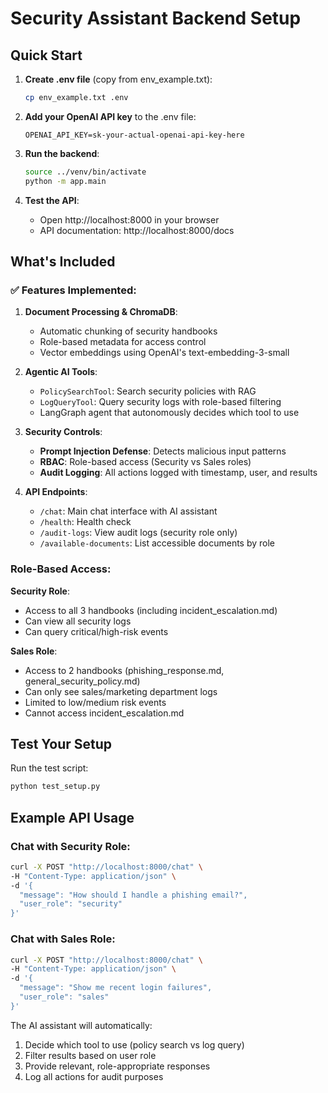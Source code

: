 # Security Assistant Backend Setup

## Quick Start

1. **Create .env file** (copy from env_example.txt):
   ```bash
   cp env_example.txt .env
   ```

2. **Add your OpenAI API key** to the .env file:
   ```
   OPENAI_API_KEY=sk-your-actual-openai-api-key-here
   ```

3. **Run the backend**:
   ```bash
   source ../venv/bin/activate
   python -m app.main
   ```

4. **Test the API**:
   - Open http://localhost:8000 in your browser
   - API documentation: http://localhost:8000/docs

## What's Included

### ✅ Features Implemented:

1. **Document Processing & ChromaDB**:
   - Automatic chunking of security handbooks
   - Role-based metadata for access control
   - Vector embeddings using OpenAI's text-embedding-3-small

2. **Agentic AI Tools**:
   - `PolicySearchTool`: Search security policies with RAG
   - `LogQueryTool`: Query security logs with role-based filtering
   - LangGraph agent that autonomously decides which tool to use

3. **Security Controls**:
   - **Prompt Injection Defense**: Detects malicious input patterns
   - **RBAC**: Role-based access (Security vs Sales roles)
   - **Audit Logging**: All actions logged with timestamp, user, and results

4. **API Endpoints**:
   - `/chat`: Main chat interface with AI assistant
   - `/health`: Health check
   - `/audit-logs`: View audit logs (security role only)
   - `/available-documents`: List accessible documents by role

### Role-Based Access:

**Security Role**:
- Access to all 3 handbooks (including incident_escalation.md)
- Can view all security logs
- Can query critical/high-risk events

**Sales Role**:
- Access to 2 handbooks (phishing_response.md, general_security_policy.md) 
- Can only see sales/marketing department logs
- Limited to low/medium risk events
- Cannot access incident_escalation.md

## Test Your Setup

Run the test script:
```bash
python test_setup.py
```

## Example API Usage

### Chat with Security Role:
```bash
curl -X POST "http://localhost:8000/chat" \
-H "Content-Type: application/json" \
-d '{
  "message": "How should I handle a phishing email?",
  "user_role": "security"
}'
```

### Chat with Sales Role:
```bash
curl -X POST "http://localhost:8000/chat" \
-H "Content-Type: application/json" \
-d '{
  "message": "Show me recent login failures",
  "user_role": "sales"
}'
```

The AI assistant will automatically:
1. Decide which tool to use (policy search vs log query)
2. Filter results based on user role
3. Provide relevant, role-appropriate responses
4. Log all actions for audit purposes
